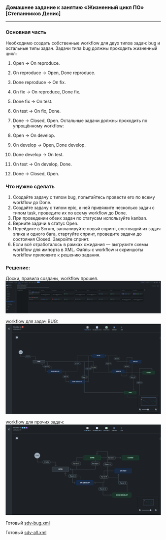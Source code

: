 ### Домашнее задание к занятию «Жизненный цикл ПО» [Степанников Денис]

---

### Основная часть

Необходимо создать собственные workflow для двух типов задач: bug и остальные типы задач. Задачи типа bug должны проходить жизненный цикл:

1. Open -> On reproduce.
2. On reproduce -> Open, Done reproduce.
3. Done reproduce -> On fix.
4. On fix -> On reproduce, Done fix.
5. Done fix -> On test.
6. On test -> On fix, Done.
7. Done -> Closed, Open.
Остальные задачи должны проходить по упрощённому workflow:

1. Open -> On develop.
2. On develop -> Open, Done develop.
3. Done develop -> On test.
4. On test -> On develop, Done.
5. Done -> Closed, Open.

### Что нужно сделать

1. Создайте задачу с типом bug, попытайтесь провести его по всему workflow до Done.
2. Создайте задачу с типом epic, к ней привяжите несколько задач с типом task, проведите их по всему workflow до Done.
3. При проведении обеих задач по статусам используйте kanban.
4. Верните задачи в статус Open.
5. Перейдите в Scrum, запланируйте новый спринт, состоящий из задач эпика и одного бага, стартуйте спринт, проведите задачи до состояния Closed. Закройте спринт.
6. Если всё отработалось в рамках ожидания — выгрузите схемы workflow для импорта в XML. Файлы с workflow и скриншоты workflow приложите к решению задания.

### Решение:
Доски, правила созданы, workflow прошел.
![Task #9.01 results](screenshots/09-ci-01-intro-3.png)

workflow для задач BUG:
![Task #9.01 results](screenshots/09-ci-01-intro-2.png)

workflow для прочих задач:
![Task #9.01 results](screenshots/09-ci-01-intro-1.png)

Готовый [sdv-bug.xml](https://github.com/sdv09/learning-devops/blob/main/CICD-DEV-33/09-ci-01-intro-repos/sdv-bug.xml)

Готовый [sdv-all.xml](https://github.com/sdv09/learning-devops/blob/main/CICD-DEV-33/09-ci-01-intro-repos/sdv-all.xml)
